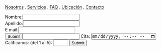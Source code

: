 [Nosotros](./nosotros.md) . [Servicios](./servicios.md) . [FAQ](FAQ.md) . [Ubicación](ubicacion.md) . [Contacto](./contacto.md)


<form action="https://formspree.io/f/xlezwboy" method="post">
 
  Nombre:<input type="text" name="nombre"><br> 
  Apellido:<input type="text" id="lname"><br> 
  E mail:<input type="text" name="email"><br> 
  <input type="submit"><input type="email">
  Cita: <input type="datetime-local">
  <label for="quantity"> 
   Calificanos: (del 1 al 5):</label>
  <input type="number" id="quantity" name="quantity" min="1" max="5">
  <input type="submit" value="Submit">
</form>
 








